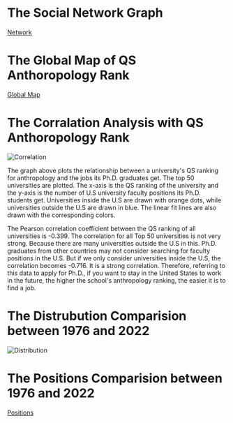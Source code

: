 
# The Social Network Graph
[Network](https://zyw-mia.github.io/The-Social-Network-Analysis-of-US-Academic-Anthropology-2022/social_network/social_network.html) 
# The Global Map of QS Anthoropology Rank
[Global Map](https://zyw-mia.github.io/The-Social-Network-Analysis-of-US-Academic-Anthropology-2022/global_map/map-bar-morph.html) 
# The Corralation Analysis with QS Anthoropology Rank
![Correlation](https://zyw-mia.github.io/The-Social-Network-Analysis-of-US-Academic-Anthropology-2022/correlation/linearplot.png)

The graph above plots the relationship between a university's QS ranking for anthropology and the jobs its Ph.D. graduates get. The top 50 universities are plotted. The x-axis is the QS ranking of the university and the y-axis is the number of U.S university faculty positions its Ph.D. students get. Universities inside the U.S are drawn with orange dots, while universities outside the U.S are drawn in blue. The linear fit lines are also drawn with the corresponding colors.

The Pearson correlation coefficient between the QS ranking of all universities is -0.399. The correlation for all Top 50 universities is not very strong. Because there are many universities outside the U.S in this. Ph.D. graduates from other countries may not consider searching for faculty positions in the U.S. But if we only consider universities inside the U.S, the correlation becomes -0.716. It is a strong correlation.
Therefore, referring to this data to apply for Ph.D., if you want to stay in the United States to work in the future, the higher the school's anthropology ranking, the easier it is to find a job.

# The Distrubution Comparision between 1976 and 2022
![Distribution](https://zyw-mia.github.io/The-Social-Network-Analysis-of-US-Academic-Anthropology-2022/correlation/linearplot.png)
# The Positions Comparision between 1976 and 2022
[Positions](https://zyw-mia.github.io/The-Social-Network-Analysis-of-US-Academic-Anthropology-2022/positions_comparison/index.html)
